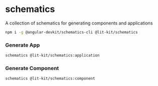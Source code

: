# schematics

A collection of schematics for generating components and applications

```BASH
npm i -g @angular-devkit/schematics-cli @lit-kit/schematics
```

### Generate App

```bash
schematics @lit-kit/schematics:application
```

### Generate Component

```bash
schematics @lit-kit/schematics:component
```
